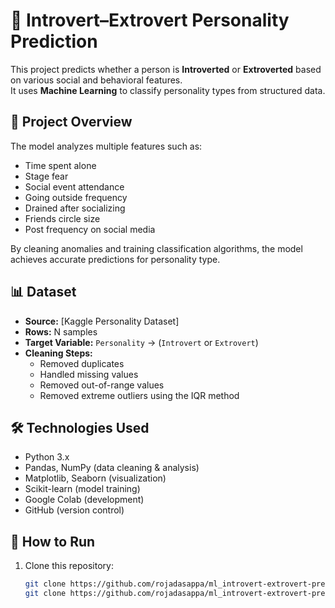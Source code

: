 # 🧠 Introvert–Extrovert Personality Prediction

This project predicts whether a person is **Introverted** or **Extroverted** based on various social and behavioral features.  
It uses **Machine Learning** to classify personality types from structured data.

## 📂 Project Overview
The model analyzes multiple features such as:
- Time spent alone
- Stage fear
- Social event attendance
- Going outside frequency
- Drained after socializing
- Friends circle size
- Post frequency on social media

By cleaning anomalies and training classification algorithms, the model achieves accurate predictions for personality type.

## 📊 Dataset
- **Source:** [Kaggle Personality Dataset] 
- **Rows:** N samples  
- **Target Variable:** `Personality` → (`Introvert` or `Extrovert`)
- **Cleaning Steps:**
  - Removed duplicates
  - Handled missing values
  - Removed out-of-range values
  - Removed extreme outliers using the IQR method

## 🛠 Technologies Used
- Python 3.x
- Pandas, NumPy (data cleaning & analysis)
- Matplotlib, Seaborn (visualization)
- Scikit-learn (model training)
- Google Colab (development)
- GitHub (version control)

## 🚀 How to Run
1. Clone this repository:
   ```bash
   git clone https://github.com/rojadasappa/ml_introvert-extrovert-prediction.git
   git clone https://github.com/rojadasappa/ml_introvert-extrovert-prediction.git

